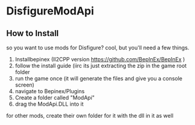 # DisfigureModApi

## How to Install
so you want to use mods for Disfigure? cool, but you'll need a few things.
1. Installbepinex (Il2CPP version https://github.com/BepInEx/BepInEx )
2. follow the install guide (iirc its just extracting the zip in the game root folder
3. run the game once (it will generate the files and give you a console screen)
4. navigate to Bepinex/Plugins
5. Create a folder called "ModApi"
6. drag the ModApi.DLL into it

for other mods, create their own folder for it with the dll in it as well
